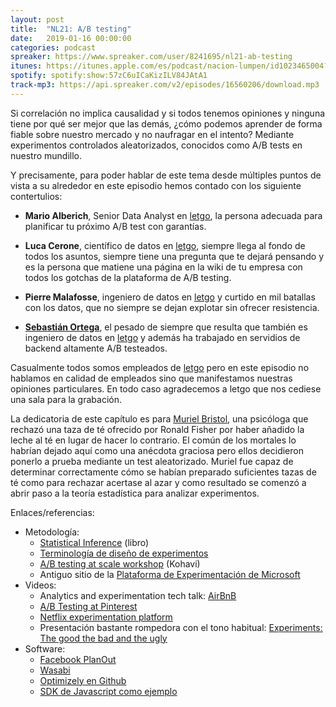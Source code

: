 ```yaml
---
layout: post
title:  "NL21: A/B testing"
date:   2019-01-16 00:00:00
categories: podcast
spreaker: https://www.spreaker.com/user/8241695/nl21-ab-testing
itunes: https://itunes.apple.com/es/podcast/nacion-lumpen/id1023465004?l=en&mt=2
spotify: spotify:show:57zC6uICaKizILV84JAtA1
track-mp3: https://api.spreaker.com/v2/episodes/16560206/download.mp3
---
```


Si correlación no implica causalidad y si todos tenemos opiniones y ninguna 
tiene por qué ser mejor que las demás, ¿cómo podemos aprender de forma fiable
sobre nuestro mercado y no naufragar en el intento? Mediante experimentos
controlados aleatorizados, conocidos como A/B tests en nuestro mundillo.

Y precisamente, para poder hablar de este tema desde múltiples puntos de vista
a su alrededor en este episodio hemos contado con los siguiente contertulios:

 - **Mario Alberich**, Senior Data Analyst en [letgo][letgo], la persona
     adecuada para planificar tu próximo A/B test con garantías.

 - **Luca Cerone**, científico de datos en [letgo][letgo], siempre llega al
     fondo de todos los asuntos, siempre tiene una pregunta que te dejará
     pensando y es la persona que matiene una página en la wiki de tu empresa
     con todos los gotchas de la plataforma de A/B testing.

 - **Pierre Malafosse**, ingeniero de datos en [letgo][letgo] y curtido en mil
     batallas con los datos, que no siempre se dejan explotar sin ofrecer
     resistencia.

 - **[Sebastián Ortega][sortega]**, el pesado de siempre que resulta que también es
     ingeniero de datos en [letgo][letgo] y además ha trabajado en servidios
     de backend altamente A/B testeados.

[letgo]: https://we.letgo.com/careers
[sortega]: https://twitter.com/_sortega

Casualmente todos somos empleados de [letgo][letgo] pero en este episodio no hablamos en
calidad de empleados sino que manifestamos nuestras opiniones particulares. En todo
caso agradecemos a letgo que nos cediese una sala para la grabación.

La dedicatoria de este capítulo es para [Muriel Bristol][mbristol], una psicóloga
que rechazó una taza de té ofrecido por Ronald Fisher por haber añadido la leche al
té en lugar de hacer lo contrario.  El común de los mortales lo habrían dejado aquí
como una anécdota graciosa pero ellos decidieron ponerlo a prueba mediante un test
aleatorizado.  Muriel fue capaz de determinar correctamente cómo se habían preparado
suficientes tazas de té como para rechazar acertase al azar y como resultado se
comenzó a abrir paso a la teoría estadística para analizar experimentos.

[mbristol]: https://en.wikipedia.org/wiki/Muriel_Bristol

Enlaces/referencias:

- Metodología:
    - [Statistical Inference](https://www.amazon.com/Statistical-Inference-George-Casella/dp/0534243126/) (libro)
    - [Terminología de diseño de experimentos](http://users.stat.umn.edu/~gary/book/fcdae.pdf)
    - [A/B testing at scale workshop](http://bit.ly/2017ABTestingTutorial) (Kohavi)
   - Antiguo sitio de la [Plataforma de Experimentación de Microsoft](https://exp-platform.com/)
- Videos:
    - Analytics and experimentation tech talk: [AirBnB](https://www.youtube.com/watch?v=4YKbASrSdWc)
    - [A/B Testing at Pinterest](https://www.youtube.com/watch?v=MZTHghbPjbE)
    - [Netflix experimentation platform](https://www.youtube.com/watch?v=im-TIAtDt5w)
    - Presentación bastante rompedora con el tono habitual: [Experiments: The good the bad and the ugly](https://www.youtube.com/watch?v=wq3_UYoM7Oc)
- Software:
    - [Facebook PlanOut](https://facebook.github.io/planout/)
    - [Wasabi](https://github.com/intuit/wasabi)
    - [Optimizely en Github](https://github.com/optimizely/)
    - [SDK de Javascript como ejemplo](https://github.com/optimizely/javascript-sdk)